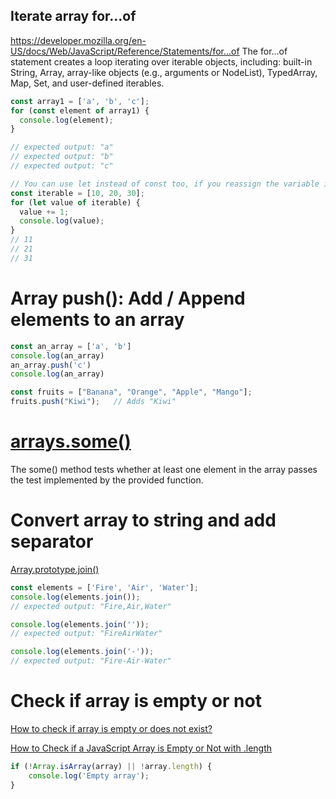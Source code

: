 ## Iterate array for...of
https://developer.mozilla.org/en-US/docs/Web/JavaScript/Reference/Statements/for...of
The for...of statement creates a loop iterating over iterable objects, 
including: built-in String, Array, array-like objects (e.g., arguments or 
NodeList), TypedArray, Map, Set, and user-defined iterables.
``` js
const array1 = ['a', 'b', 'c'];
for (const element of array1) {
  console.log(element);
}

// expected output: "a"
// expected output: "b"
// expected output: "c"

// You can use let instead of const too, if you reassign the variable inside the block.
const iterable = [10, 20, 30];
for (let value of iterable) {
  value += 1;
  console.log(value);
}
// 11
// 21
// 31
```

# Array push(): Add / Append elements to an array
``` js
const an_array = ['a', 'b']
console.log(an_array)
an_array.push('c')
console.log(an_array)
```

``` js
const fruits = ["Banana", "Orange", "Apple", "Mango"];
fruits.push("Kiwi");   // Adds "Kiwi"
```

# [arrays.some()](https://developer.mozilla.org/en-US/docs/Web/JavaScript/Reference/Global_Objects/Array/some)
The some() method tests whether at least one element in the array passes the test implemented by the provided function.

# Convert array to string and add separator
[Array.prototype.join()](https://developer.mozilla.org/en-US/docs/Web/JavaScript/Reference/Global_Objects/Array/join)
```js
const elements = ['Fire', 'Air', 'Water'];
console.log(elements.join());
// expected output: "Fire,Air,Water"

console.log(elements.join(''));
// expected output: "FireAirWater"

console.log(elements.join('-'));
// expected output: "Fire-Air-Water"


```

# Check if array is empty or not
[How to check if array is empty or does not exist?](https://stackoverflow.com/questions/24403732/how-to-check-if-array-is-empty-or-does-not-exist)

[How to Check if a JavaScript Array is Empty or Not with .length](https://www.freecodecamp.org/news/check-if-javascript-array-is-empty-or-not-with-length/)

```js
if (!Array.isArray(array) || !array.length) {
    console.log('Empty array');
}
```

